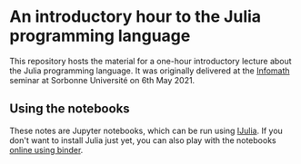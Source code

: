 #  An introductory hour to the Julia programming language

This repository hosts the material for a one-hour introductory
lecture about the Julia programming language. It was originally delivered
at the [Infomath](https://infomath.pages.math.cnrs.fr/) seminar
at Sorbonne Université on 6th May 2021.

## Using the notebooks
These notes are Jupyter notebooks, which can be run using
[IJulia](https://github.com/JuliaLang/IJulia.jl).
If you don't want to install Julia just yet, you can also
play with the notebooks
[online using binder](https://mybinder.org/v2/gh/mfherbst/julia-one-hour-intro/master?filepath=0_Introduction.ipynb).

